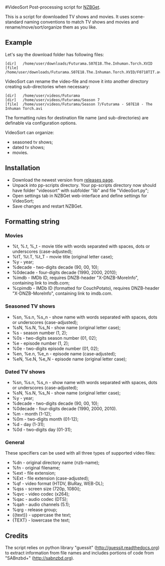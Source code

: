 #VideoSort
Post-processing script for [NZBGet](http://nzbget.net).

This is a script for downloaded TV shows and movies. It uses scene-standard naming conventions to match TV shows and movies and rename/move/sort/organize them as you like.

## Example

Let's say the download folder has following files:

    [dir]	/home/user/downloads/Futurama.S07E18.The.Inhuman.Torch.XVID
    [file]	/home/user/downloads/Futurama.S07E18.The.Inhuman.Torch.XVID/F0718TIT.avi

VideoSort can rename the video-file and move it into another directory creating sub-directories when necessary:

    [dir]	/home/user/videos/Futurama
    [dir]	/home/user/videos/Futurama/Season 7
    [file]	/home/user/videos/Futurama/Season 7/Futurama - S07E18 - The Inhuman Torch.avi

The formatting rules for destination file name (and sub-directories) are definable via configuration options.

VideoSort can organize:
 - seasoned tv shows;
 - dated tv shows;
 - movies.

## Installation

 - Download the newest version from [releases page](https://github.com/nzbget/VideoSort/releases/latest).
 - Unpack into pp-scripts directory. Your pp-scripts directory now should have folder "videosort" with subfolder "lib" and file "VideoSort.py";
 - Open settings tab in NZBGet web-interface and define settings for VideoSort;
 - Save changes and restart NZBGet.

## Formatting string

### Movies

 - %t, %.t, %_t - movie title with words separated with spaces, dots or underscores (case-adjusted);
 - %tT, %t.T, %t_T - movie title (original letter case);
 - %y	- year;
 - %decade - two-digits decade (90, 00, 10);
 - %0decade - four-digits decade (1990, 2000, 2010);
 - %imdb - IMDb ID, requires DNZB-header "X-DNZB-MoreInfo", containing link to imdb.com;
 - %cpimdb - IMDb ID (formatted for CouchPotato), requires DNZB-header "X-DNZB-MoreInfo", containing link to imdb.com.
 
### Seasoned TV shows

 - %sn, %s.n, %s_n - show name with words separated with spaces, dots or underscores (case-adjusted);
 - %sN, %s.N, %s_N - show name (original letter case);
 - %s - season number (1, 2);
 - %0s - two-digits season number (01, 02);
 - %e - episode number (1, 2);
 - %0e - two-digits episode number (01, 02);
 - %en, %e.n, %e_n - episode name (case-adjusted);
 - %eN, %e.N, %e_N - episode name (original letter case);

### Dated TV shows

 - %sn, %s.n, %s_n - show name with words separated with spaces, dots or underscores (case-adjusted);
 - %sN, %s.N, %s_N - show name (original letter case);
 - %y	- year;
 - %decade - two-digits decade (90, 00, 10);
 - %0decade - four-digits decade (1990, 2000, 2010).
 - %m	- month (1-12);
 - %0m	- two-digits month (01-12);
 - %d	- day (1-31);
 - %0d	- two-digits day (01-31);

### General

These specifiers can be used with all three types of supported video files:

 - %dn - original directory name (nzb-name);
 - %fn - original filename;
 - %ext - file extension;
 - %Ext - file extension (case-adjusted);
 - %qf - video format (HTDV, BluRay, WEB-DL);
 - %qss - screen size (720p, 1080i);
 - %qvc - video codec (x264);
 - %qac - audio codec (DTS);
 - %qah - audio channels (5.1);
 - %qrg - release group;
 - {{text}} - uppercase the text;
 - {TEXT} - lowercase the text;

Credits
-------
The script relies on python library "guessit" (http://guessit.readthedocs.org) to extract information from file names and includes portions of code from "SABnzbd+" (http://sabnzbd.org).
